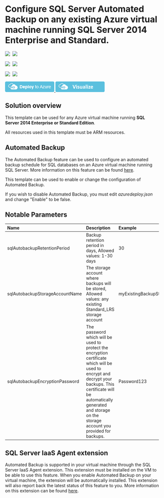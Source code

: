 # Configure SQL Server Automated Backup on any existing Azure virtual machine running SQL Server 2014 Enterprise and Standard.

<IMG SRC="https://azurequickstartsservice.blob.core.windows.net/badges/101-vm-sql-existing-autobackup-update/PublicLastTestDate.svg" />&nbsp;
<IMG SRC="https://azurequickstartsservice.blob.core.windows.net/badges/101-vm-sql-existing-autobackup-update/PublicDeployment.svg" />&nbsp;

<IMG SRC="https://azurequickstartsservice.blob.core.windows.net/badges/101-vm-sql-existing-autobackup-update/FairfaxLastTestDate.svg" />&nbsp;
<IMG SRC="https://azurequickstartsservice.blob.core.windows.net/badges/101-vm-sql-existing-autobackup-update/FairfaxDeployment.svg" />&nbsp;

<IMG SRC="https://azurequickstartsservice.blob.core.windows.net/badges/101-vm-sql-existing-autobackup-update/BestPracticeResult.svg" />&nbsp;
<IMG SRC="https://azurequickstartsservice.blob.core.windows.net/badges/101-vm-sql-existing-autobackup-update/CredScanResult.svg" />&nbsp;

<a href="https://portal.azure.com/#create/Microsoft.Template/uri/https%3A%2F%2Fraw.githubusercontent.com%2FAzure%2Fazure-quickstart-templates%2Fmaster%2F101-vm-sql-existing-autobackup-update%2Fazuredeploy.json" target="_blank">
  <img src="https://raw.githubusercontent.com/Azure/azure-quickstart-templates/master/1-CONTRIBUTION-GUIDE/images/deploytoazure.png"/>
</a>
<a href="http://armviz.io/#/?load=https%3A%2F%2Fraw.githubusercontent.com%2FAzure%2Fazure-quickstart-templates%2Fmaster%2F101-vm-sql-existing-autobackup-update%2Fazuredeploy.json" target="_blank">
  <img src="https://raw.githubusercontent.com/Azure/azure-quickstart-templates/master/1-CONTRIBUTION-GUIDE/images/visualizebutton.png"/>
</a>

## Solution overview

This template can be used for any Azure virtual machine running **SQL Server 2014 Enterprise or Standard Edition**.

All resources used in this template must be ARM resources.

## Automated Backup

The Automated Backup feature can be used to configure an automated backup schedule for SQL databases on an Azure virtual machine running SQL Server. More information on this feature can be found [here](https://azure.microsoft.com/en-us/documentation/articles/virtual-machines-windows-sql-automated-backup/).

This template can be used to enable or change the configuration of Automated Backup.

If you wish to disable Automated Backup, you must edit *azuredeploy.json* and change "Enable" to be false.

## Notable Parameters

|Name|Description|Example|
|:---|:---------------------|:---------------|
|sqlAutobackupRetentionPeriod|Backup retention period in days, Allowed values: 1-30 days|30|
|sqlAutobackupStorageAccountName|The storage account where backups will be stored, Allowed values: any existing Standard_LRS storage account|myExistingBackupStoragAccountName|
|sqlAutobackupEncryptionPassword|The password which will be used to protect the encryption certificate which will be used to encrypt and decrypt your backups. This certificate will be automatically generated and storage on the storage account you provided for backups.|Password123|

## SQL Server IaaS Agent extension

Automated Backup is supported in your virtual machine through the SQL Server IaaS Agent extension. This extension must be installed on the VM to be able to use this feature. When you enable Automated Backup on your virtual machine, the extension will be automatically installed. This extension will also report back the latest status of this feature to you. More information on this extension can be found [here](https://azure.microsoft.com/en-us/documentation/articles/virtual-machines-windows-sql-server-agent-extension/).

